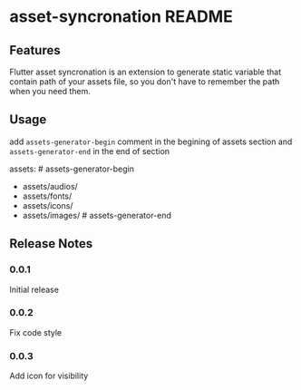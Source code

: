 # asset-syncronation README

## Features

Flutter asset syncronation is an extension to generate static variable that contain path of your assets file, so you don't have to remember the path when you need them.

## Usage

add `assets-generator-begin` comment in the begining of assets section and `assets-generator-end` in the end of section

assets:
   \# assets-generator-begin
   - assets/audios/
   - assets/fonts/
   - assets/icons/
   - assets/images/
   \# assets-generator-end

## Release Notes

### 0.0.1

Initial release

### 0.0.2

Fix code style

### 0.0.3

Add icon for visibility